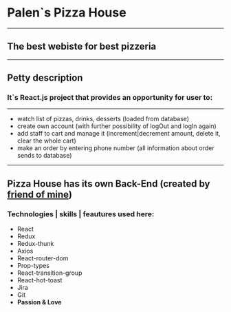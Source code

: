 # Palen`s Pizza House
---
## The best webiste for best pizzeria
---
## Petty description
### It`s React.js project that provides an opportunity for user to:
---
* watch list of pizzas, drinks, desserts (loaded from database)
* create own account (with further possibility of logOut and logIn again)
* add staff to cart and manage it (increment|decrement amount, delete it, clear the whole cart)
* make an order by entering phone number (all information about order sends to database)
---
Pizza House has its own Back-End (created by [friend of mine](https://github.com/Vladosik12333))
---
### Technologies | skills | feautures used here:
* React
* Redux
* Redux-thunk
* Axios
* React-router-dom
* Prop-types
* React-transition-group
* React-hot-toast
* Jira
* Git
* **Passion & Love** 


